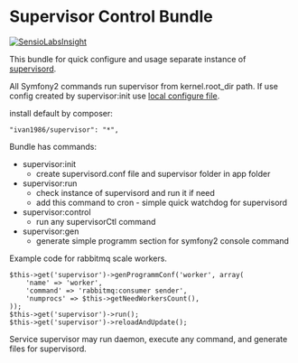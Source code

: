 Supervisor Control Bundle
=========================

[![SensioLabsInsight](https://insight.sensiolabs.com/projects/511fa5e9-1c95-4cb6-8e2f-4a8ed619e3ac/small.png)](https://insight.sensiolabs.com/projects/511fa5e9-1c95-4cb6-8e2f-4a8ed619e3ac)


This bundle for quick configure and usage separate instance of [supervisord](http://supervisord.org/).

All Symfony2 commands run supervisor from kernel.root_dir path.
If use config created by supervisor:init use [local configure file](http://supervisord.org/configuration.html).

install default by composer:

    "ivan1986/supervisor": "*",

Bundle has commands:

  * supervisor:init
    - create supervisord.conf file and supervisor folder in app folder
  * supervisor:run
    - check instance of supervisord and run it if need
    - add this command to cron - simple quick watchdog for supervisord
  * supervisor:control
    - run any supervisorCtl command
  * supervisor:gen
    - generate simple programm section for symfony2 console command

Example code for rabbitmq scale workers.

    $this->get('supervisor')->genProgrammConf('worker', array(
        'name' => 'worker',
        'command' => 'rabbitmq:consumer sender',
        'numprocs' => $this->getNeedWorkersCount(),
    ));
    $this->get('supervisor')->run();
    $this->get('supervisor')->reloadAndUpdate();

Service supervisor may run daemon, execute any command, and generate files for supervisord.
